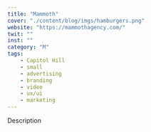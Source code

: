 ```yaml
---
title: "Mammoth"
cover: "./content/blog/imgs/hamburgers.png"
website: "https://mammothagency.com/"
twit: ""
inst: ""
category: "M"
tags:
    - Capitol Hill
    - small
    - advertising
    - branding
    - video
    - ux/ui
    - marketing
---
```


Description

